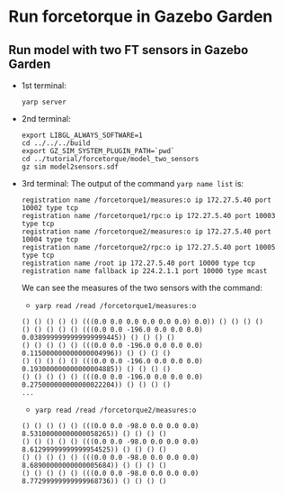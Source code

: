 # Run forcetorque in Gazebo Garden

## Run model with two FT sensors in Gazebo Garden

- 1st terminal:
    ~~~
    yarp server
    ~~~
- 2nd terminal:
    ~~~
    export LIBGL_ALWAYS_SOFTWARE=1 
    cd ../../../build
    export GZ_SIM_SYSTEM_PLUGIN_PATH=`pwd`
    cd ../tutorial/forcetorque/model_two_sensors
    gz sim model2sensors.sdf
    ~~~
- 3rd terminal:
    The output of the command `yarp name list` is:
    ~~~
    registration name /forcetorque1/measures:o ip 172.27.5.40 port 10002 type tcp
    registration name /forcetorque1/rpc:o ip 172.27.5.40 port 10003 type tcp
    registration name /forcetorque2/measures:o ip 172.27.5.40 port 10004 type tcp
    registration name /forcetorque2/rpc:o ip 172.27.5.40 port 10005 type tcp
    registration name /root ip 172.27.5.40 port 10000 type tcp
    registration name fallback ip 224.2.1.1 port 10000 type mcast
    ~~~

    We can see the measures of the two sensors with the command:
    - `yarp read /read /forcetorque1/measures:o`
    ~~~
    () () () () () (((0.0 0.0 0.0 0.0 0.0 0.0) 0.0)) () () () ()
    () () () () () (((0.0 0.0 -196.0 0.0 0.0 0.0) 0.0389999999999999999445)) () () () ()
    () () () () () (((0.0 0.0 -196.0 0.0 0.0 0.0) 0.115000000000000004996)) () () () ()
    () () () () () (((0.0 0.0 -196.0 0.0 0.0 0.0) 0.193000000000000004885)) () () () ()
    () () () () () (((0.0 0.0 -196.0 0.0 0.0 0.0) 0.275000000000000022204)) () () () ()
    ...
    ~~~
    - `yarp read /read /forcetorque2/measures:o`
    ~~~
    () () () () () (((0.0 0.0 -98.0 0.0 0.0 0.0) 8.53100000000000058265)) () () () ()
    () () () () () (((0.0 0.0 -98.0 0.0 0.0 0.0) 8.61299999999999954525)) () () () ()
    () () () () () (((0.0 0.0 -98.0 0.0 0.0 0.0) 8.68900000000000005684)) () () () ()
    () () () () () (((0.0 0.0 -98.0 0.0 0.0 0.0) 8.77299999999999968736)) () () () ()
    ~~~
